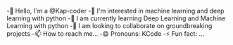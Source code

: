 -👋 Hello, I'm a @Kap-coder
-👀 I'm interested in machine learning and deep learning with python
-🌱 I am currently learning Deep Learning and Machine Learning with python
-💞️ I am looking to collaborate on groundbreaking projects
-📫 How to reach me...
-😄 Pronouns: KCode
-⚡ Fun fact: ...

<!---
Kap-coder/Kap-coder is a ✨ special ✨ repository because its `README.md` (this file) appears on your GitHub profile.
You can click the Preview link to take a look at your changes.
--->
